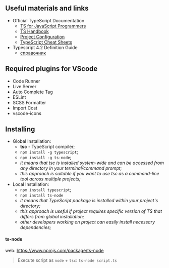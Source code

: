 ## Useful materials and links

* Official TypeScript Documentation
  + [TS for JavaScript Programmers](https://www.typescriptlang.org/docs/handbook/typescript-in-5-minutes.html) 
  + [TS Handbook](https://www.typescriptlang.org/docs/handbook/intro.html)
  + [Project Configuration](https://www.typescriptlang.org/docs/handbook/tsconfig-json.html)
  + [TypeScript Cheat Sheets](https://www.typescriptlang.org/cheatsheets)
* Typescript 4.2 Definition Guide
  * [справочник](https://scriptdev.ru/guide/)


## Required plugins for VScode
* Code Runner
* Live Server
* Auto Complete Tag
* ESLint
* SCSS Formatter
* Import Cost
* vscode-icons


## Installing
* Global Installation:
  - **tsc** - TypeScript compiler;
  - ``npm install -g typescript``;
  -  ``npm install -g ts-node``;
  - _it means that tsc is installed system-wide and can be accessed from any directory in your terminal/command prompt;_
  - _this approach is suitable if you want to use tsc as a command-line tool across multiple projects;_
* Local Installation:
  - ``npm install typescript``;
  - ``npm install ts-node``
  - _it means that TypeScript package is installed within your project's directory;_
  - _this approach is useful if project requires specific version of TS that differs from global installation;_
  - _other developers working on project can easily install necessary dependencies;_


#### ts-node
web: https://www.npmjs.com/package/ts-node

> Execute script as `node` + `tsc`: ``ts-node script.ts``



